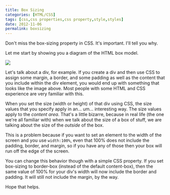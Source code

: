 ```yaml
---
title: Box Sizing
categories: [HTML/CSS]
tags: [css,css properties,css property,style,styles]
date: 2012-11-06
permalink: boxsizing
---
```


Don&#39;t miss the box-sizing property in CSS. It&#39;s important. I&#39;ll tell you why.

Let me start by showing you a diagram of the HTML box model.


![](/files/boxsizing_01.png)

Let&#39;s talk about a div, for example. If you create a div and then use CSS to assign some margin, a border, and some padding as well as the content that you include within the div element, you would end up with something that looks like the image above. Most people with some HTML and CSS experience are very familiar with this.

When you set the size (width or height) of that div using CSS, the size values that you specify apply in an... um... interesting way. The size values apply to the _content area_. That&#39;s a little bizarre, because in real life (the one we&#39;re all familiar with) when we talk about the size of a box of stuff, we are talking about the size of the _outside_ of the box.

This is a problem because if you want to set an element to the width of the screen and you use `width:100%`, even that 100% does not include the padding, border, and margin, so if you have any of those then your box will run off the edge of the screen.

You can change this behavior though with a simple CSS property. If you set box-sizing to border-box (instead of the default content-box), then the same value of 100% for your div&#39;s width will now include the border and padding. It will still not include the margin, by the way.

Hope that helps.